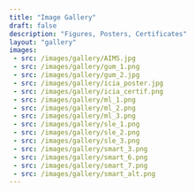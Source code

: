 ```yaml
---
title: "Image Gallery"
draft: false
description: "Figures, Posters, Certificates"
layout: "gallery"
images:
 - src: /images/gallery/AIMS.jpg
 - src: /images/gallery/gum_1.png
 - src: /images/gallery/gum_2.jpg
 - src: /images/gallery/icia_poster.jpg
 - src: /images/gallery/icia_certif.png
 - src: /images/gallery/ml_1.png
 - src: /images/gallery/ml_2.png
 - src: /images/gallery/ml_3.png
 - src: /images/gallery/sle_1.png
 - src: /images/gallery/sle_2.png
 - src: /images/gallery/sle_3.png
 - src: /images/gallery/smart_3.png
 - src: /images/gallery/smart_6.png
 - src: /images/gallery/smart_7.png
 - src: /images/gallery/smart_alt.png
---
```

